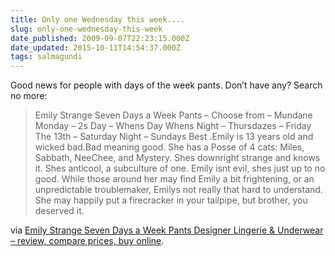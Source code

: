 ```yaml
---
title: Only one Wednesday this week....
slug: only-one-wednesday-this-week
date_published: 2009-09-07T22:23:15.000Z
date_updated: 2015-10-11T14:54:37.000Z
tags: salmagundi
---
```


Good news for people with days of the week pants. Don’t have any? Search no more:

> Emily Strange Seven Days a Week Pants – Choose from – Mundane Monday – 2s Day – Whens Day Whens Night – Thursdazes – Friday The 13th – Saturday Night – Sundays Best .Emily is 13 years old and wicked bad.Bad meaning good. She has a Posse of 4 cats: Miles, Sabbath, NeeChee, and Mystery. Shes downright strange and knows it. Shes anticool, a subculture of one. Emily isnt evil, shes just up to no good. While those around her may find Emily a bit frightening, or an unpredictable troublemaker, Emilys not really that hard to understand. She may happily put a firecracker in your tailpipe, but brother, you deserved it.

via [Emily Strange Seven Days a Week Pants Designer Lingerie & Underwear – review, compare prices, buy online](http://www.comparestoreprices.co.uk/designer-lingerie-&amp;-underwear/emily-strange-seven-days-a-week-pants.asp).
